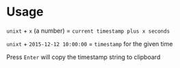 # Usage

`unixt` + `x` (a number) = `current timestamp plus x seconds`

`unixt` + `2015-12-12 10:00:00` = `timestamp` for the given time

Press `Enter` will copy the timestamp string to clipboard







